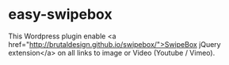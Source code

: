 # easy-swipebox
This Wordpress plugin enable &lt;a href="http://brutaldesign.github.io/swipebox/">SwipeBox jQuery extension&lt;/a> on all links to image or Video (Youtube / Vimeo).
